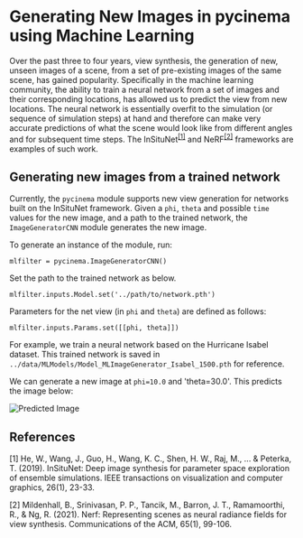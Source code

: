 # Generating New Images in pycinema using Machine Learning

Over the past three to four years, view synthesis, the generation of new, unseen images of a scene, from a set of pre-existing images of the same scene, has gained popularity. Specifically in the machine learning community, the ability to train a neural network from a set of images and their corresponding locations, has allowed us to predict the view from new locations. The neural network is essentially overfit to the simulation (or sequence of simulation steps) at hand and therefore can make very accurate predictions of what the scene would look like from different angles and for subsequent time steps. The InSituNet<sup>[[1]](#1)</sup> and NeRF<sup>[[2]](#2)</sup> frameworks are examples of such work. 

## Generating new images from a trained network

Currently, the `pycinema` module supports new view generation for networks built on the InSituNet framework. Given a `phi`, `theta` and possible `time` values for the new image, and a path to the trained network, the `ImageGeneratorCNN` module generates the new image.


To generate an instance of the module, run:
```
mlfilter = pycinema.ImageGeneratorCNN()
``` 

Set the path to the trained network as below. 
```
mlfilter.inputs.Model.set('../path/to/network.pth')
```

Parameters for the net view (in `phi` and `theta`) are defined as follows:
```
mlfilter.inputs.Params.set([[phi, theta]])
```

For example, we train a neural network based on the Hurricane Isabel dataset. This trained network is saved in `../data/MLModels/Model_MLImageGenerator_Isabel_1500.pth` for reference. 

We can generate a new image at `phi=10.0` and 'theta=30.0'. This predicts the image below:

![Predicted Image](https://github.com/cinemascience/pycinema/tree/dev_MLBranch/examples/predictedImages/demoMLImageGenerator_10_30.png?raw=true)


## References

<a id="1">[1]</a> 
He, W., Wang, J., Guo, H., Wang, K. C., Shen, H. W., Raj, M., ... & Peterka, T. (2019). InSituNet: Deep image synthesis for parameter space exploration of ensemble simulations. IEEE transactions on visualization and computer graphics, 26(1), 23-33.

<a id="2">[2]</a> 
Mildenhall, B., Srinivasan, P. P., Tancik, M., Barron, J. T., Ramamoorthi, R., & Ng, R. (2021). Nerf: Representing scenes as neural radiance fields for view synthesis. Communications of the ACM, 65(1), 99-106.